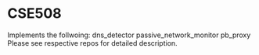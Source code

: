 # CSE508
Implements the follwoing:
dns_detector
passive_network_monitor	
pb_proxy
Please see respective repos for detailed description.
